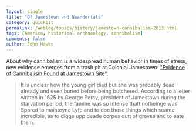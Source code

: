 ```yaml
---
layout: single 
title: "Of Jamestown and Neandertals" 
category: quickbit
permalink: /weblog/topics/history/jamestown-cannibalism-2013.html
tags: [America, historical archaeology, cannibalism] 
comments: false 
author: John Hawks 
---
```


About why cannibalism is a widespread human behavior in times of stress, new evidence emerges from a trash pit at Colonial Jamestown: <a href="http://www.nytimes.com/2013/05/02/science/evidence-of-cannibalism-found-at-jamestown-site.html">"Evidence of Cannibalism Found at Jamestown Site"</a>. 

<blockquote>It is unclear how the young girl died but she was probably dead already and even buried before being butchered. According to a letter written in 1625 by George Percy, president of Jamestown during the starvation period, the famine was so intense thatt notheinge was Spared to mainteyne Lyfe and to doe those things which seame incredible, as to digge upp deade corpes outt of graves and to eate them.</blockquote>





